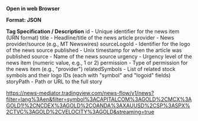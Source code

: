 **Open in web Browser**

**Format: JSON**


**Tag	Specification / Description**
id -	Unique identifier for the news item (URN format)
title	- Headline/title of the news article
provider - News provider/source (e.g., MT Newswires)
sourceLogoId - Identifier for the logo of the news source
published	- Unix timestamp for when the article was published
source	- Name of the news source
urgency	- Urgency level of the news item (numeric value, e.g., 1 or 2)
permission - Type of permission for the news item (e.g., "provider")
relatedSymbols - 	List of related stock symbols and their logo IDs (each with "symbol" and "logoid" fields)
storyPath	- Path or URL to the full story



https://news-mediator.tradingview.com/news-flow/v1/news?filter=lang%3Aen&filter=symbol%3ACAPITALCOM%3AGOLD%2CMCX%3AGOLD1!%2CNCDEX%3AGOLD%2COANDA%3AXAUUSD%2CSP%3ASPX%2CTVC%3AGOLD%2CVELOCITY%3AGOLD&streaming=true


